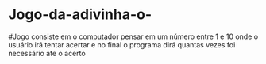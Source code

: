 # Jogo-da-adivinha-o-
#Jogo consiste em o computador pensar em um número entre 1 e 10 onde o usuário irá tentar acertar e no final o programa dirá quantas vezes foi necessário ate o acerto
